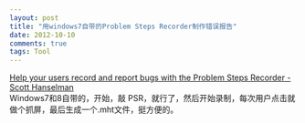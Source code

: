 ```yaml
---
layout: post
title: "用windows7自带的Problem Steps Recorder制作错误报告"
date: 2012-10-10
comments: true
tags: Tool
---
```

<a href="http://www.hanselman.com/blog/HelpYourUsersRecordAndReportBugsWithTheProblemStepsRecorder.aspx">Help your users record and report bugs with the Problem Steps Recorder - Scott Hanselman</a><br />Windows7和8自带的，开始，敲 PSR，就行了，然后开始录制，每次用户点击就做个抓屏，最后生成一个.mht文件，挺方便的。<br /><blockquote></blockquote>